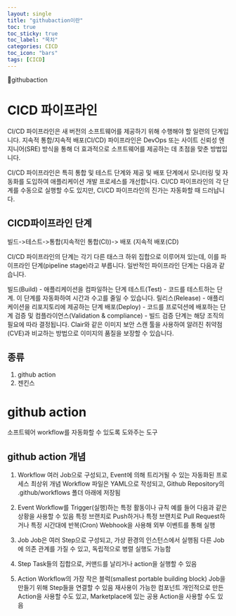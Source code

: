```yaml
---
layout: single
title: "githubaction이란"
toc: true
toc_sticky: true
toc_label: "목차"
categories: CICD
toc_icon: "bars"
tags: [CICD]
---
```


📘githubaction

# CICD 파이프라인

CI/CD 파이프라인은 새 버전의 소프트웨어를 제공하기 위해 수행해야 할 일련의 단계입니다. 지속적 통합/지속적 배포(CI/CD) 파이프라인은 DevOps 또는 사이트 신뢰성 엔지니어(SRE) 방식을 통해 더 효과적으로 소프트웨어를 제공하는 데 초점을 맞춘 방법입니다.

CI/CD 파이프라인은 특히 통합 및 테스트 단계와 제공 및 배포 단계에서 모니터링 및 자동화를 도입하여 애플리케이션 개발 프로세스를 개선합니다. CI/CD 파이프라인의 각 단계를 수동으로 실행할 수도 있지만, CI/CD 파이프라인의 진가는 자동화할 때 드러납니다.


## CICD파이프라인 단계
빌드->테스트->통합(지속적인 통합(CI))-> 배포 (지속적 배포(CD)

CI/CD 파이프라인의 단계는 각기 다른 태스크 하위 집합으로 이루어져 있는데, 이를 파이프라인 단계(pipeline stage)라고 부릅니다. 일반적인 파이프라인 단계는 다음과 같습니다.

빌드(Build) - 애플리케이션을 컴파일하는 단계
테스트(Test) - 코드를 테스트하는 단계. 이 단계를 자동화하여 시간과 수고를 줄일 수 있습니다.
릴리스(Release) - 애플리케이션을 리포지토리에 제공하는 단계
배포(Deploy) - 코드를 프로덕션에 배포하는 단계
검증 및 컴플라이언스(Validation & compliance) - 빌드 검증 단계는 해당 조직의 필요에 따라 결정됩니다. Clair와 같은 이미지 보안 스캔 툴을 사용하여 알려진 취약점(CVE)과 비교하는 방법으로 이미지의 품질을 보장할 수 있습니다.

## 종류 
1. github action
2. 젠킨스

# github action

소프트웨어 workflow를 자동화할 수 있도록 도와주는 도구

## github action 개념
1. Workflow
여러 Job으로 구성되고, Event에 의해 트리거될 수 있는 자동화된 프로세스
최상위 개념
Workflow 파일은 YAML으로 작성되고, Github Repository의 .github/workflows 폴더 아래에 저장됨

2. Event
Workflow를 Trigger(실행)하는 특정 활동이나 규칙
예를 들어 다음과 같은 상황을 사용할 수 있음
특정 브랜치로 Push하거나
특정 브랜치로 Pull Request하거나
특정 시간대에 반복(Cron)
Webhook을 사용해 외부 이벤트를 통해 실행

3. Job
Job은 여러 Step으로 구성되고, 가상 환경의 인스턴스에서 실행됨
다른 Job에 의존 관계를 가질 수 있고, 독립적으로 병렬 실행도 가능함

4. Step
Task들의 집합으로, 커맨드를 날리거나 action을 실행할 수 있음

5. Action
Workflow의 가장 작은 블럭(smallest portable building block)
Job을 만들기 위해 Step들을 연결할 수 있음
재사용이 가능한 컴포넌트
개인적으로 만든 Action을 사용할 수도 있고, Marketplace에 있는 공용 Action을 사용할 수도 있음

